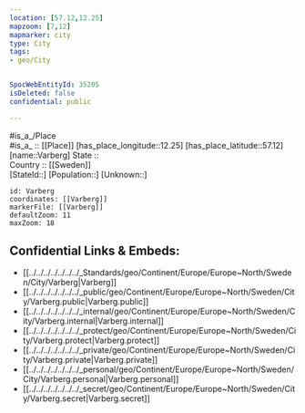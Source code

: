 ```yaml
---
location: [57.12,12.25] 
mapzoom: [7,12] 
mapmarker: city 
type: City
tags:
- geo/City


SpocWebEntityId: 35205
isDeleted: false
confidential: public

---
```

#is_a_/Place  
#is_a_ :: [[Place]] 
[has_place_longitude::12.25] 
[has_place_latitude::57.12] 
[name::Varberg] 
State ::  
Country :: [[Sweden]]  
[StateId::] 
[Population::] 
[Unknown::] 


```leaflet
id: Varberg
coordinates: [[Varberg]] 
markerFile: [[Varberg]] 
defaultZoom: 11 
maxZoom: 18
```


## Confidential Links & Embeds: 
- [[../../../../../../../_Standards/geo/Continent/Europe/Europe~North/Sweden/City/Varberg|Varberg]] 
- [[../../../../../../../_public/geo/Continent/Europe/Europe~North/Sweden/City/Varberg.public|Varberg.public]] 
- [[../../../../../../../_internal/geo/Continent/Europe/Europe~North/Sweden/City/Varberg.internal|Varberg.internal]] 
- [[../../../../../../../_protect/geo/Continent/Europe/Europe~North/Sweden/City/Varberg.protect|Varberg.protect]] 
- [[../../../../../../../_private/geo/Continent/Europe/Europe~North/Sweden/City/Varberg.private|Varberg.private]] 
- [[../../../../../../../_personal/geo/Continent/Europe/Europe~North/Sweden/City/Varberg.personal|Varberg.personal]] 
- [[../../../../../../../_secret/geo/Continent/Europe/Europe~North/Sweden/City/Varberg.secret|Varberg.secret]] 
